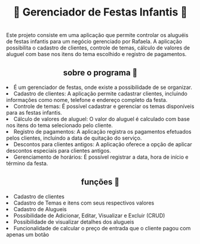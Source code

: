 
<body>
<h1 align = "center"> 🎉 Gerenciador de Festas Infantis 🎉 </h1>
<br>
  Este projeto consiste em uma aplicação que permite controlar os aluguéis de festas infantis para um 
  negócio gerenciado por Rafaela. A aplicação possibilita o cadastro de clientes, controle de temas, 
  cálculo de valores de aluguel com base nos itens do tema escolhido e registro de pagamentos.

<h2 align="center">sobre o programa 💬</h2>

<li>
 <b></b>É um gerenciador de festas, onde existe a possibilidade de se organizar. </li>
<li>
<b>️</b>Cadastro de clientes: A aplicação permite cadastrar clientes, incluindo informações como nome, telefone e endereço completo da festa.
</li>
<li>
<b></b> Controle de temas: É possível cadastrar e gerenciar os temas disponíveis para as festas infantis.
<li>
<b></b>Cálculo de valores de aluguel: O valor do aluguel é calculado com base nos itens do tema selecionado pelo cliente.
<li>
<b></b>Registro de pagamentos: A aplicação registra os pagamentos efetuados pelos clientes, incluindo a data de quitação do serviço.
<li>
<b></b>Descontos para clientes antigos: A aplicação oferece a opção de aplicar descontos especiais para clientes antigos.
<li>
<b></b> Gerenciamento de horários: É possível registrar a data, hora de início e término da festa.

<h2 align="center"> ️funções 💬  </h2>
<p>

</div>
<div>
<p align="left">
<li>Cadastro de clientes</li>
<li>Cadastro de Temas e itens com seus respectivos valores</li>
<li>Cadastro de Alugueis</li>
<li>Possibilidade de Adicionar, Editar, Visualizar e Excluir (CRUD)</li>
<li>Possibilidade de visualizar detalhes dos alugueis</li>
<li>Funcionalidade de calcular o preço de entrada que o cliente pagou com apenas um botão</li>
  
  
  
</body>
